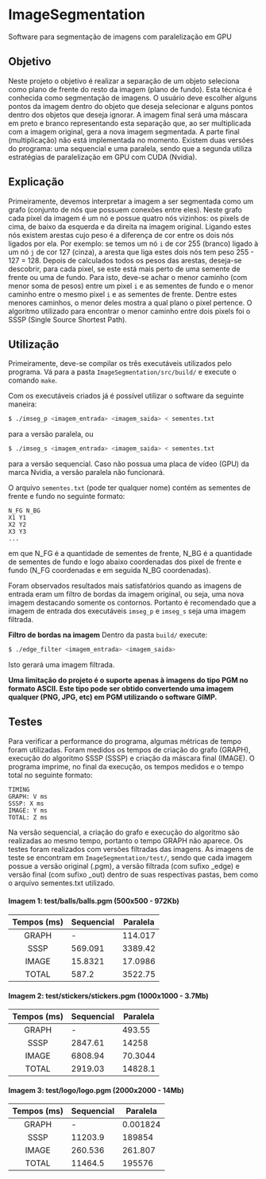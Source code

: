 # ImageSegmentation
Software para segmentação de imagens com paralelização em GPU

## Objetivo
Neste projeto o objetivo é realizar a separação de um objeto seleciona como plano de frente do resto da imagem (plano de fundo). Esta técnica é conhecida como segmentação de imagens. O usuário deve escolher alguns pontos da imagem dentro do objeto que deseja selecionar e alguns pontos dentro dos objetos que deseja ignorar. A imagem final será uma máscara em preto e branco representando esta separação que, ao ser multiplicada com a imagem original, gera a nova imagem segmentada. A parte final (multiplicação) não está implementada no momento. Existem duas versões do programa: uma sequencial e uma paralela, sendo que a segunda utiliza estratégias de paralelização em GPU com CUDA (Nvidia).

## Explicação
Primeiramente, devemos interpretar a imagem a ser segmentada como um grafo (conjunto de nós que possuem conexões entre eles). Neste grafo cada pixel da imagem é um nó e possue quatro nós vizinhos: os pixels de cima, de baixo da esquerda e da direita na imagem original. Ligando estes nós existem arestas cujo peso é a diferença de cor entre os dois nós ligados por ela. Por exemplo: se temos um nó `i` de cor 255 (branco) ligado à um nó `j` de cor 127 (cinza), a aresta que liga estes dois nós tem peso 255 - 127 = 128. Depois de calculados todos os pesos das arestas, deseja-se descobrir, para cada pixel, se este está mais perto de uma semente de frente ou uma de fundo. Para isto, deve-se achar o menor caminho (com menor soma de pesos) entre um pixel `i` e as sementes de fundo e o menor caminho entre o mesmo pixel `i` e as sementes de frente. Dentre estes menores caminhos, o menor deles mostra a qual plano o pixel pertence. O algoritmo utilizado para encontrar o menor caminho entre dois pixels foi o SSSP (Single Source Shortest Path). 

## Utilização
Primeiramente, deve-se compilar os três executáveis utilizados pelo programa. Vá para a pasta `ImageSegmentation/src/build/` e execute o comando `make`.

Com os executáveis criados já é possível utilizar o software da seguinte maneira:
```sh
$ ./imseg_p <imagem_entrada> <imagem_saida> < sementes.txt
```
para a versão paralela, ou
```sh
$ ./imseg_s <imagem_entrada> <imagem_saida> < sementes.txt
```
para a versão sequencial. Caso não possua uma placa de vídeo (GPU) da marca Nvidia, a versão paralela não funcionará.

O arquivo `sementes.txt` (pode ter qualquer nome) contém as sementes de frente e fundo no seguinte formato:

```
N_FG N_BG
X1 Y1
X2 Y2
X3 Y3
...
```
em que N_FG é a quantidade de sementes de frente, N_BG é a quantidade de sementes de fundo e logo abaixo coordenadas dos pixel de frente e fundo (N_FG coordenadas e em seguida N_BG coordenadas).

Foram observados resultados mais satisfatórios quando as imagens de entrada eram um filtro de bordas da imagem original, ou seja, uma nova imagem destacando somente os contornos. Portanto é recomendado que a imagem de entrada dos executáveis `imseg_p` e `imseg_s` seja uma imagem filtrada.

**Filtro de bordas na imagem**
Dentro da pasta `build/` execute:
```sh
$ ./edge_filter <imagem_entrada> <imagem_saida>
```
Isto gerará uma imagem filtrada.

**Uma limitação do projeto é o suporte apenas à imagens do tipo PGM no formato ASCII. Este tipo pode ser obtido convertendo uma imagem qualquer (PNG, JPG, etc) em PGM utilizando o software GIMP.**

## Testes
Para verificar a performance do programa, algumas métricas de tempo foram utilizadas. Foram medidos os tempos de criação do grafo (GRAPH), execução do algoritmo SSSP (SSSP) e criação da máscara final (IMAGE). O programa imprime, no final da execução, os tempos medidos e o tempo total no seguinte formato:

```
TIMING
GRAPH: V ms
SSSP: X ms
IMAGE: Y ms
TOTAL: Z ms
```
Na versão sequencial, a criação do grafo e execução do algoritmo são realizadas ao mesmo tempo, portanto o tempo GRAPH não aparece. Os testes foram realizados com versões filtradas das imagens. As imagens de teste se encontram em `ImageSegmentation/test/`, sendo que cada imagem possue a versão original (.pgm), a versão filtrada (com sufixo \_edge) e versão final (com sufixo \_out) dentro de suas respectivas pastas, bem como o arquivo sementes.txt utilizado.

#### Imagem 1: test/balls/balls.pgm (500x500 - 972Kb)

| Tempos (ms) | Sequencial | Paralela |
|:-----------:|------------|----------|
| GRAPH       | -          | 114.017  |
| SSSP        | 569.091    | 3389.42  |
| IMAGE       | 15.8321    | 17.0986  |
| TOTAL       | 587.2      | 3522.75  |

#### Imagem 2: test/stickers/stickers.pgm (1000x1000 - 3.7Mb)

| Tempos (ms) | Sequencial | Paralela |
|:-----------:|------------|----------|
| GRAPH       | -          | 493.55   |
| SSSP        | 2847.61    | 14258  	|
| IMAGE       | 6808.94    | 70.3044	|
| TOTAL       | 2919.03    | 14828.1  |

#### Imagem 3: test/logo/logo.pgm (2000x2000 - 14Mb)

| Tempos (ms) | Sequencial | Paralela |
|:-----------:|------------|----------|
| GRAPH       | -          | 0.001824 |
| SSSP        | 11203.9    | 189854  	|
| IMAGE       | 260.536    | 261.807 	|
| TOTAL       | 11464.5    | 195576   |

